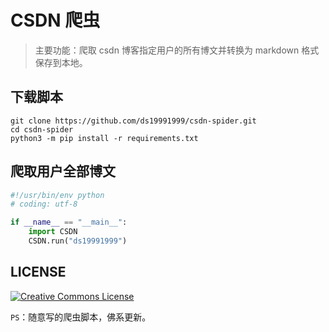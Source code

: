# CSDN 爬虫

> 主要功能：爬取 csdn 博客指定用户的所有博文并转换为 markdown 格式保存到本地。

## 下载脚本
```
git clone https://github.com/ds19991999/csdn-spider.git
cd csdn-spider
python3 -m pip install -r requirements.txt
```

## 爬取用户全部博文
```python
#!/usr/bin/env python
# coding: utf-8

if __name__ == "__main__":
    import CSDN
    CSDN.run("ds19991999")
```

## LICENSE

<a rel="license" href="http://creativecommons.org/licenses/by-nc-sa/4.0/"><img alt="Creative Commons License" style="border-width:0" src="https://i.creativecommons.org/l/by-nc-sa/4.0/88x31.png" /></a>



`PS`：随意写的爬虫脚本，佛系更新。